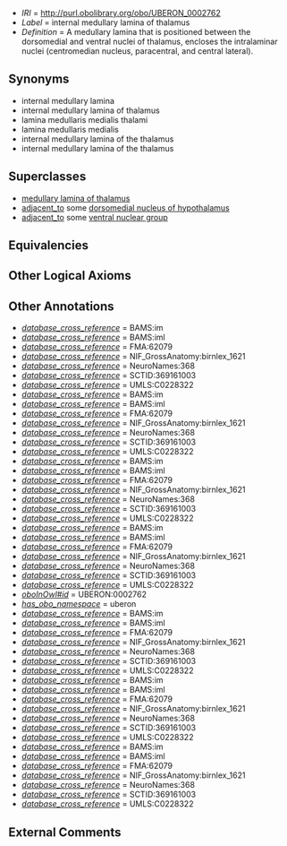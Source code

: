  * *IRI* = http://purl.obolibrary.org/obo/UBERON_0002762
 * *Label* = internal medullary lamina of thalamus
 * *Definition* = A medullary lamina that is positioned between the dorsomedial and ventral nuclei of thalamus, encloses the intralaminar nuclei (centromedian nucleus, paracentral, and central lateral).

## Synonyms

 * internal medullary lamina
 * internal medullary lamina of thalamus
 * lamina medullaris medialis thalami
 * lamina medullaris medialis
 * internal medullary lamina of the thalamus
 * internal medullary lamina of the thalamus

## Superclasses

 * [medullary lamina of thalamus](../../UBERON/33/UBERON_0014533.md)
 * [adjacent_to](../../RO/20/RO_0002220.md) some [dorsomedial nucleus of hypothalamus](../../UBERON/34/UBERON_0001934.md)
 * [adjacent_to](../../RO/20/RO_0002220.md) some [ventral nuclear group](../../UBERON/76/UBERON_0002776.md)

## Equivalencies


## Other Logical Axioms


## Other Annotations

 * *[database_cross_reference](../../ef/oboInOwl#hasDbXref.md)* = BAMS:im
 * *[database_cross_reference](../../ef/oboInOwl#hasDbXref.md)* = BAMS:iml
 * *[database_cross_reference](../../ef/oboInOwl#hasDbXref.md)* = FMA:62079
 * *[database_cross_reference](../../ef/oboInOwl#hasDbXref.md)* = NIF_GrossAnatomy:birnlex_1621
 * *[database_cross_reference](../../ef/oboInOwl#hasDbXref.md)* = NeuroNames:368
 * *[database_cross_reference](../../ef/oboInOwl#hasDbXref.md)* = SCTID:369161003
 * *[database_cross_reference](../../ef/oboInOwl#hasDbXref.md)* = UMLS:C0228322
 * *[database_cross_reference](../../ef/oboInOwl#hasDbXref.md)* = BAMS:im
 * *[database_cross_reference](../../ef/oboInOwl#hasDbXref.md)* = BAMS:iml
 * *[database_cross_reference](../../ef/oboInOwl#hasDbXref.md)* = FMA:62079
 * *[database_cross_reference](../../ef/oboInOwl#hasDbXref.md)* = NIF_GrossAnatomy:birnlex_1621
 * *[database_cross_reference](../../ef/oboInOwl#hasDbXref.md)* = NeuroNames:368
 * *[database_cross_reference](../../ef/oboInOwl#hasDbXref.md)* = SCTID:369161003
 * *[database_cross_reference](../../ef/oboInOwl#hasDbXref.md)* = UMLS:C0228322
 * *[database_cross_reference](../../ef/oboInOwl#hasDbXref.md)* = BAMS:im
 * *[database_cross_reference](../../ef/oboInOwl#hasDbXref.md)* = BAMS:iml
 * *[database_cross_reference](../../ef/oboInOwl#hasDbXref.md)* = FMA:62079
 * *[database_cross_reference](../../ef/oboInOwl#hasDbXref.md)* = NIF_GrossAnatomy:birnlex_1621
 * *[database_cross_reference](../../ef/oboInOwl#hasDbXref.md)* = NeuroNames:368
 * *[database_cross_reference](../../ef/oboInOwl#hasDbXref.md)* = SCTID:369161003
 * *[database_cross_reference](../../ef/oboInOwl#hasDbXref.md)* = UMLS:C0228322
 * *[database_cross_reference](../../ef/oboInOwl#hasDbXref.md)* = BAMS:im
 * *[database_cross_reference](../../ef/oboInOwl#hasDbXref.md)* = BAMS:iml
 * *[database_cross_reference](../../ef/oboInOwl#hasDbXref.md)* = FMA:62079
 * *[database_cross_reference](../../ef/oboInOwl#hasDbXref.md)* = NIF_GrossAnatomy:birnlex_1621
 * *[database_cross_reference](../../ef/oboInOwl#hasDbXref.md)* = NeuroNames:368
 * *[database_cross_reference](../../ef/oboInOwl#hasDbXref.md)* = SCTID:369161003
 * *[database_cross_reference](../../ef/oboInOwl#hasDbXref.md)* = UMLS:C0228322
 * *[oboInOwl#id](../../id/oboInOwl#id.md)* = UBERON:0002762
 * *[has_obo_namespace](../../ce/oboInOwl#hasOBONamespace.md)* = uberon
 * *[database_cross_reference](../../ef/oboInOwl#hasDbXref.md)* = BAMS:im
 * *[database_cross_reference](../../ef/oboInOwl#hasDbXref.md)* = BAMS:iml
 * *[database_cross_reference](../../ef/oboInOwl#hasDbXref.md)* = FMA:62079
 * *[database_cross_reference](../../ef/oboInOwl#hasDbXref.md)* = NIF_GrossAnatomy:birnlex_1621
 * *[database_cross_reference](../../ef/oboInOwl#hasDbXref.md)* = NeuroNames:368
 * *[database_cross_reference](../../ef/oboInOwl#hasDbXref.md)* = SCTID:369161003
 * *[database_cross_reference](../../ef/oboInOwl#hasDbXref.md)* = UMLS:C0228322
 * *[database_cross_reference](../../ef/oboInOwl#hasDbXref.md)* = BAMS:im
 * *[database_cross_reference](../../ef/oboInOwl#hasDbXref.md)* = BAMS:iml
 * *[database_cross_reference](../../ef/oboInOwl#hasDbXref.md)* = FMA:62079
 * *[database_cross_reference](../../ef/oboInOwl#hasDbXref.md)* = NIF_GrossAnatomy:birnlex_1621
 * *[database_cross_reference](../../ef/oboInOwl#hasDbXref.md)* = NeuroNames:368
 * *[database_cross_reference](../../ef/oboInOwl#hasDbXref.md)* = SCTID:369161003
 * *[database_cross_reference](../../ef/oboInOwl#hasDbXref.md)* = UMLS:C0228322
 * *[database_cross_reference](../../ef/oboInOwl#hasDbXref.md)* = BAMS:im
 * *[database_cross_reference](../../ef/oboInOwl#hasDbXref.md)* = BAMS:iml
 * *[database_cross_reference](../../ef/oboInOwl#hasDbXref.md)* = FMA:62079
 * *[database_cross_reference](../../ef/oboInOwl#hasDbXref.md)* = NIF_GrossAnatomy:birnlex_1621
 * *[database_cross_reference](../../ef/oboInOwl#hasDbXref.md)* = NeuroNames:368
 * *[database_cross_reference](../../ef/oboInOwl#hasDbXref.md)* = SCTID:369161003
 * *[database_cross_reference](../../ef/oboInOwl#hasDbXref.md)* = UMLS:C0228322

## External Comments

